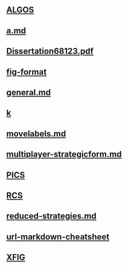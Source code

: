 ## [ALGOS](./ALGOS)

## [a.md](./a.md)

## [Dissertation68123.pdf](./Dissertation68123.pdf)

## [fig-format](./fig-format)

## [general.md](./general.md)

## [k](./k)

## [movelabels.md](./movelabels.md)

## [multiplayer-strategicform.md](./multiplayer-strategicform.md)

## [PICS](./PICS)

## [RCS](./RCS)

## [reduced-strategies.md](./reduced-strategies.md)

## [url-markdown-cheatsheet](./url-markdown-cheatsheet)

## [XFIG](./XFIG)

